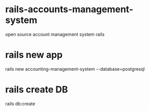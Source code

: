 # rails-accounts-management-system
open source account management system rails

# rails new app
rails new accounting-management-system --database=postgresql

# rails create DB
rails db:create